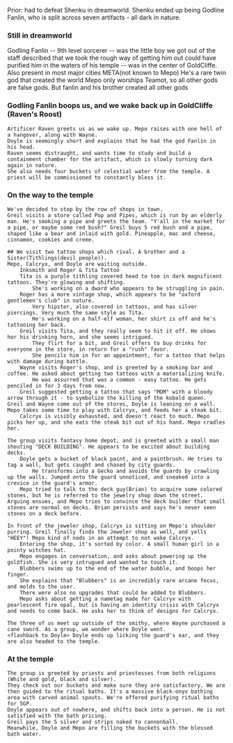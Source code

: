 Prior: had to defeat Shenku in dreamworld. Shenku ended up being Godline Fanlin, who is split across seven artifacts - all dark in nature.

### Still in dreamworld

Godling Fanlin -- 9th level sorcerer -- was the little boy we got out of the staff
    described that we took the rough way of getting him out
    could have purified him in the waters of his temple -- was in the center of GoldCliffe. Also present in most major cities
    META(not known to Mepo)   He's a rare twin god that created the world
    Mepo only worships Teamot, so all other gods are false gods. But fanlin and his brother created all other gods

### Godling Fanlin boops us, and we wake back up in GoldCliffe (Raven's Roost)

    Artificer Raven greets us as we wake up. Mepo raises with one hell of a hangover, along with Wayne.
    Doyle is seemingly short and explains that he had the god Fanlin in his head.
    Raven seems distraught, and wants time to study and build a containment chamber for the artifact, which is slowly turning dark again in nature.
    She also needs four buckets of celestial water from the temple. A priest will be commissioned to constantly bless it.

### On the way to the temple

    We've decided to stop by the row of shops in town. 
    Greil visits a store called Pop and Pipes, which is run by an elderly man. He's smoking a pipe and greets the team. "Y'all in the market for a pipe, or maybe some red bush?" Greil buys 5 red bush and a pipe, shaped like a bear and inlaid with gold. Pineapple, mac and cheese, cinnamon, cookies and creme.

    ## We visit two tattoo shops which rival. A brother and a Sister(Tithlings(devil people)).
    Mepo, Calcryx, and Doyle are waiting outside.
        Inksmith and Roger & Tita Tattoo
        Tita is a purple tithling covered head to toe in dark magnificent tattoos. They're glowing and shifting.
            She's working on a dward who appears to be struggling in pain.
        Roger has a more vintage shop, which appears to be "oxford gentlemen's club" in nature.
            Very hipster, also covered in tattoos, and has silver piercings. Very much the same style as Tita.
            He's working on a half-elf woman, her shirt is off and he's tattooing her back.
        Greil visits Tita, and they really seem to hit it off. He shows her his drinking horn, and she seems intrigued.
            They flirt for a bit, and Greil offers to buy drinks for everyone in the store, in return for a "rush" favor.
            She pencils him in for an appointment, for a tattoo that helps with damage during battle.
        Wayne visits Roger's shop, and is greeted by a smoking bar and coffee. He asked about getting two tattoos with a materializing knife.
            He was assurred that was a common - easy tattoo. He gets penciled in for 3 days from now.
        Greil suggested getting a tattoo that says "MOM" with a bloody arrow through it - to symbolize the killing of the kobald queen.
    Greil and Wayne come out of the stores, Doyle is leaning on a wall.
    Mepo takes some time to play with Calcryx, and feeds her a steak bit.
        Calcryx is visibly exhausted, and doesn't react to much. Mepo picks her up, and she eats the steak bit out of his hand. Mepo cradles her.

    The group visits fantasy home depot, and is greeted with a small man shouting "DECK BUILDING". He appears to be excited about building decks.
        Doyle gets a bucket of black paint, and a paintbrush. He tries to tag a wall, but gets caught and chased by city guards.
            He transforms into a Gecko and avoids the guards by crawling up the walls. Jumped onto the guard unnoticed, and sneaked into a crevice in the guard's armor.
        Mepo tried to talk to the deck guy(Brian) to acquire some colored stones, but he is referred to the jewelry shop down the street. Arguing ensues, and Mepo tries to convince the deck builder that small stones are normal on decks. Brian persists and says he's never seen stones on a deck before.

    In front of the jeweler shop, Calcryx is sitting on Mepo's shoulder purring. Greil finally finds the Jeweler shop as well, and yells "HEEY"! Mepo kind of nods in an attempt to not wake Calcryx.
        Entering the shop, it's sorted by color. A small human girl in a pointy witches hat.
        Mepo engages in conversation, and asks about powering up the goldfish. She is very intrugued and wanted to touch it.
        Blubbers swims up to the end of the water bubble, and boops her finger.
        She explains that "Blubbers" is an incredibly rare arcane focus, and molds to the user.
        There were also no upgrades that could be added to Blubbers.
        Mepo asks about getting a nametag made for Calcryx with pearlescent fire opal, but is having an identity crisis with Calcryx and needs to come back. He asks her to think of designs for Calcryx.

    The three of us meet up outside of the smithy, where Wayne purchased a cane sword. As a group, we wonder where Doyle went.
    <flashback to Doyle> Doyle ends up licking the guard's ear, and they are also headed to the temple.

### At the temple

    The group is greeted by priests and priestesses from both religions (White and gold, black and silver).
    They check out our buckets and make sure they are satisfactory. We are then guided to the ritual baths. It's a massive black-onyx bathing area with carved animal spouts. We're offered purifying ritual baths for 5GP.
    Doyle appears out of nowhere, and shifts back into a person. He is not satisfied with the bath pricing.
    Greil pays the 5 silver and strips naked to cannonball.
    Meanwhile, Doyle and Mepo are filling the buckets with the blessed bath water.
